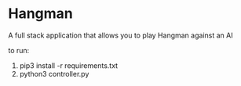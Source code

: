 # Hangman
A full stack application that allows you to play Hangman against an AI


to run:

1. pip3 install -r requirements.txt
2. python3 controller.py